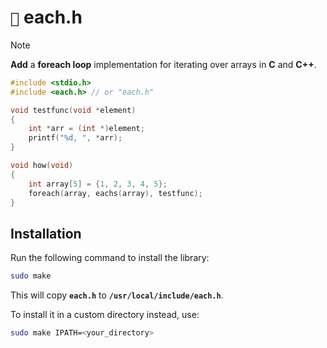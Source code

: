 # `📜` each.h

> [!NOTE]
> **Add** a **foreach loop** implementation for iterating over arrays in **C** and **C++**.

```c
#include <stdio.h>
#include <each.h> // or "each.h"

void testfunc(void *element)
{
    int *arr = (int *)element;
    printf("%d, ", *arr);
}

void how(void)
{
    int array[5] = {1, 2, 3, 4, 5};
    foreach(array, eachs(array), testfunc);
}
```

## Installation
Run the following command to install the library:
```bash
sudo make
```
This will copy **`each.h`** to **`/usr/local/include/each.h`**.

To install it in a custom directory instead, use:

```bash
sudo make IPATH=<your_directory>
```
